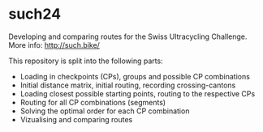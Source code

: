 # such24

Developing and comparing routes for the Swiss Ultracycling Challenge.
More info: <http://such.bike/>

This repository is split into the following parts:

-   Loading in checkpoints (CPs), groups and possible CP combinations
-   Initial distance matrix, initial routing, recording crossing-cantons
-   Loading closest possible starting points, routing to the respective
    CPs
-   Routing for all CP combinations (segments)
-   Solving the optimal order for each CP combination
-   Vizualising and comparing routes
